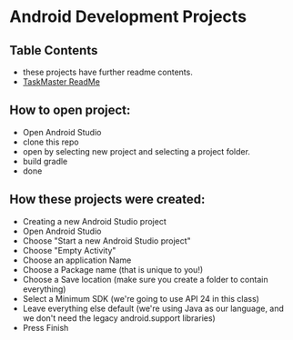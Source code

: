 # Android Development Projects

## Table Contents
- these projects have further readme contents.
- [TaskMaster ReadMe](/taskmaster/README.md)

## How to open project:
- Open Android Studio 
- clone this repo
- open by selecting new project and selecting a project folder.
- build gradle
- done

## How these projects were created:
- Creating a new Android Studio project
- Open Android Studio
- Choose "Start a new Android Studio project"
- Choose "Empty Activity"
- Choose an application Name
- Choose a Package name (that is unique to you!)
- Choose a Save location (make sure you create a folder to contain everything)
- Select a Minimum SDK (we're going to use API 24 in this class)
- Leave everything else default (we're using Java as our language, and we don't need the legacy android.support libraries)
- Press Finish